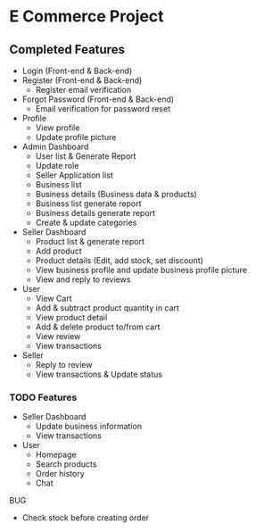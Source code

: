 # E Commerce Project

## Completed Features

-   Login (Front-end & Back-end)
-   Register (Front-end & Back-end)
    -   Register email verification
-   Forgot Password (Front-end & Back-end)
    -   Email verification for password reset
-   Profile
    -   View profile
    -   Update profile picture
-   Admin Dashboard
    -   User list & Generate Report
    -   Update role
    -   Seller Application list
    -   Business list
    -   Business details (Business data & products)
    -   Business list generate report
    -   Business details generate report
    -   Create & update categories
-   Seller Dashboard
    -   Product list & generate report
    -   Add product
    -   Product details (Edit, add stock, set discount)
    -   View business profile and update business profile picture
    -   View and reply to reviews
-   User
    -   View Cart
    -   Add & subtract product quantity in cart
    -   View product detail
    -   Add & delete product to/from cart
    -   View review
    -   View transactions
-   Seller
    -   Reply to review
    -   View transactions & Update status

### TODO Features

-   Seller Dashboard
    -   Update business information
    -   View transactions
-   User
    -   Homepage
    -   Search products
    -   Order history
    -   Chat

BUG

-   Check stock before creating order
